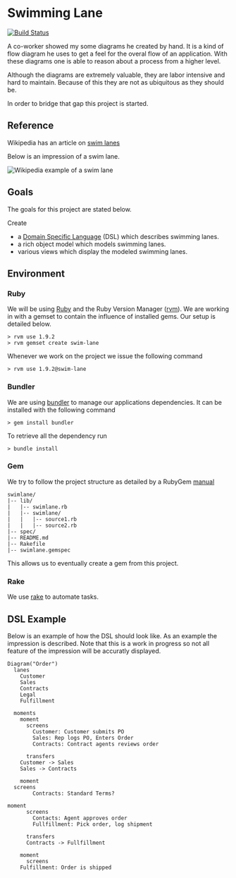 Swimming Lane
=============

[![Build Status](https://secure.travis-ci.org/dvberkel/swimming-lane.png)](http://travis-ci.org/dvberkel/swimming-lane)

A co-worker showed my some diagrams he created by hand. It is a kind
of flow diagram he uses to get a feel for the overal flow of an
application. With these diagrams one is able to reason about a process
from a higher level.

Although the diagrams are extremely valuable, they are labor
intensive and hard to maintain. Because of this they are not as
ubiquitous as they should be.

In order to bridge that gap this project is started.

Reference
---------

Wikipedia has an article on 
[swim lanes](http://en.wikipedia.org/wiki/Swim_lane "Wikipedia on swim lanes")

Below is an impression of a swim lane.

![Wikipedia example of a swim lane](http://upload.wikimedia.org/wikipedia/commons/a/a5/Approvals.jpg)

Goals
-----

The goals for this project are stated below.

Create

* a [Domain Specific
  Language](http://en.wikipedia.org/wiki/Domain-specific_language
  "Wikipedia on DSL's") (DSL) which describes swimming lanes.
* a rich object model which models swimming lanes.
* various views which display the modeled swimming lanes.

Environment
-----------

### Ruby

We will be using 
[Ruby](http://www.ruby-lang.org/en/ "Homepage of Ruby Programming Language")
and the Ruby Version Manager 
([rvm](http://beginrescueend.com/ "Homepage of rvm")). We are working
in with a gemset to contain the influence of installed gems. Our setup
is detailed below.

    > rvm use 1.9.2
    > rvm gemset create swim-lane

Whenever we work on the project we issue the following command

    > rvm use 1.9.2@swim-lane

### Bundler

We are using 
[bundler](http://gembundler.com/ "Homepage for bundler")
to manage our applications dependencies. It can be installed with the
following command

    > gem install bundler

To retrieve all the dependency run

    > bundle install

### Gem

We try to follow the project structure as detailed by a RubyGem
[manual](http://docs.rubygems.org/read/chapter/24 "Structure of gem")

    swimlane/
    |-- lib/
    |   |-- swimlane.rb  
    |   |-- swimlane/
    |   |   |-- source1.rb
    |   |   |-- source2.rb
    |-- spec/
    |-- README.md
    |-- Rakefile
    |-- swimlane.gemspec

This allows us to eventually create a gem from this project. 

### Rake

We use 
[rake](http://rake.rubyforge.org/ "Homepage for rake; Ruby Make")
to automate tasks.

DSL Example
-----------

Below is an example of how the DSL should look like. As an example the
impression is described. Note that this is a work in progress so not
all feature of the impression will be accuratly displayed.

    Diagram("Order")
      lanes
        Customer
        Sales
        Contracts
        Legal
        Fulfillment
        
      moments
        moment
          screens
            Customer: Customer submits PO
            Sales: Rep logs PO, Enters Order
            Contracts: Contract agents reviews order
          
          transfers
	    Customer -> Sales
	    Sales -> Contracts
        
        moment
	  screens
            Contracts: Standard Terms?

	moment
          screens
            Contacts: Agent approves order
            Fullfillment: Pick order, log shipment

          transfers
	      Contracts -> Fullfillment

        moment
          screens
	    Fulfillment: Order is shipped
            